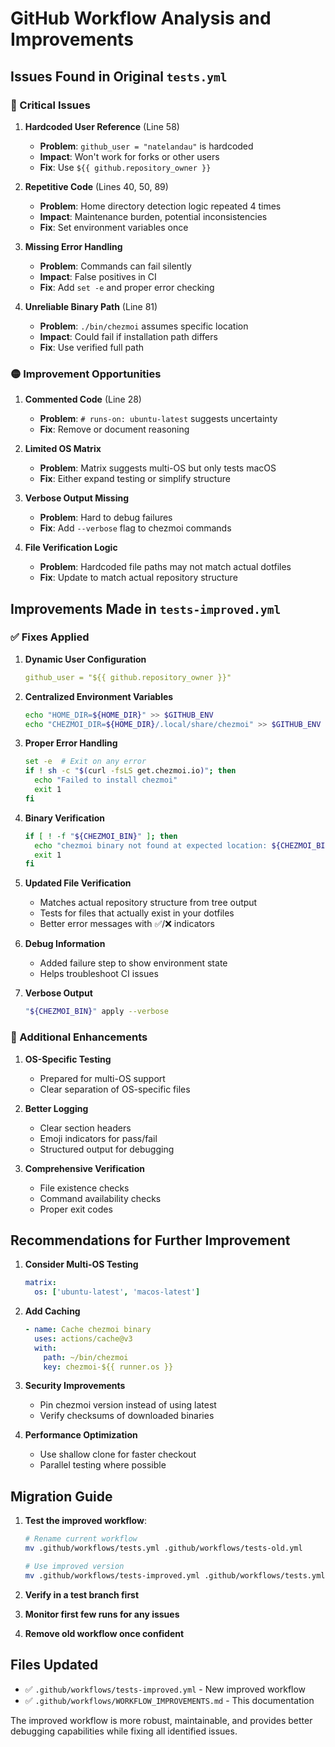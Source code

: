 # GitHub Workflow Analysis and Improvements

## Issues Found in Original `tests.yml`

### 🔴 Critical Issues

1. **Hardcoded User Reference** (Line 58)

   - **Problem**: `github_user = "natelandau"` is hardcoded
   - **Impact**: Won't work for forks or other users
   - **Fix**: Use `${{ github.repository_owner }}`

2. **Repetitive Code** (Lines 40, 50, 89)

   - **Problem**: Home directory detection logic repeated 4 times
   - **Impact**: Maintenance burden, potential inconsistencies
   - **Fix**: Set environment variables once

3. **Missing Error Handling**

   - **Problem**: Commands can fail silently
   - **Impact**: False positives in CI
   - **Fix**: Add `set -e` and proper error checking

4. **Unreliable Binary Path** (Line 81)
   - **Problem**: `./bin/chezmoi` assumes specific location
   - **Impact**: Could fail if installation path differs
   - **Fix**: Use verified full path

### 🟡 Improvement Opportunities

1. **Commented Code** (Line 28)

   - **Problem**: `# runs-on: ubuntu-latest` suggests uncertainty
   - **Fix**: Remove or document reasoning

2. **Limited OS Matrix**

   - **Problem**: Matrix suggests multi-OS but only tests macOS
   - **Fix**: Either expand testing or simplify structure

3. **Verbose Output Missing**

   - **Problem**: Hard to debug failures
   - **Fix**: Add `--verbose` flag to chezmoi commands

4. **File Verification Logic**
   - **Problem**: Hardcoded file paths may not match actual dotfiles
   - **Fix**: Update to match actual repository structure

## Improvements Made in `tests-improved.yml`

### ✅ Fixes Applied

1. **Dynamic User Configuration**

   ```yaml
   github_user = "${{ github.repository_owner }}"
   ```

2. **Centralized Environment Variables**

   ```bash
   echo "HOME_DIR=${HOME_DIR}" >> $GITHUB_ENV
   echo "CHEZMOI_DIR=${HOME_DIR}/.local/share/chezmoi" >> $GITHUB_ENV
   ```

3. **Proper Error Handling**

   ```bash
   set -e  # Exit on any error
   if ! sh -c "$(curl -fsLS get.chezmoi.io)"; then
     echo "Failed to install chezmoi"
     exit 1
   fi
   ```

4. **Binary Verification**

   ```bash
   if [ ! -f "${CHEZMOI_BIN}" ]; then
     echo "chezmoi binary not found at expected location: ${CHEZMOI_BIN}"
     exit 1
   fi
   ```

5. **Updated File Verification**

   - Matches actual repository structure from tree output
   - Tests for files that actually exist in your dotfiles
   - Better error messages with ✅/❌ indicators

6. **Debug Information**

   - Added failure step to show environment state
   - Helps troubleshoot CI issues

7. **Verbose Output**
   ```bash
   "${CHEZMOI_BIN}" apply --verbose
   ```

### 🔧 Additional Enhancements

1. **OS-Specific Testing**

   - Prepared for multi-OS support
   - Clear separation of OS-specific files

2. **Better Logging**

   - Clear section headers
   - Emoji indicators for pass/fail
   - Structured output for debugging

3. **Comprehensive Verification**
   - File existence checks
   - Command availability checks
   - Proper exit codes

## Recommendations for Further Improvement

1. **Consider Multi-OS Testing**

   ```yaml
   matrix:
     os: ['ubuntu-latest', 'macos-latest']
   ```

2. **Add Caching**

   ```yaml
   - name: Cache chezmoi binary
     uses: actions/cache@v3
     with:
       path: ~/bin/chezmoi
       key: chezmoi-${{ runner.os }}
   ```

3. **Security Improvements**

   - Pin chezmoi version instead of using latest
   - Verify checksums of downloaded binaries

4. **Performance Optimization**
   - Use shallow clone for faster checkout
   - Parallel testing where possible

## Migration Guide

1. **Test the improved workflow**:

   ```bash
   # Rename current workflow
   mv .github/workflows/tests.yml .github/workflows/tests-old.yml

   # Use improved version
   mv .github/workflows/tests-improved.yml .github/workflows/tests.yml
   ```

2. **Verify in a test branch first**
3. **Monitor first few runs for any issues**
4. **Remove old workflow once confident**

## Files Updated

- ✅ `.github/workflows/tests-improved.yml` - New improved workflow
- ✅ `.github/workflows/WORKFLOW_IMPROVEMENTS.md` - This documentation

The improved workflow is more robust, maintainable, and provides better debugging capabilities while fixing all identified issues.
